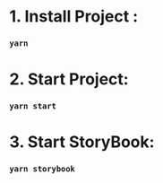 # 1. Install Project :
### `yarn`

# 2. Start Project:
### `yarn start`

# 3. Start StoryBook:
### `yarn storybook`
